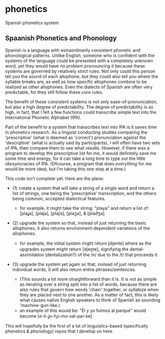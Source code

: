 # phonetics
Spanish phonetics system

## Spaanish Phonetics and Phonology
Spanish is a language with extraordinarily consistent phonetic and phonological patterns. Unlike English, someone who is confident with the systems of the language could be presented with a completely unknown word, yet they would have no problem pronouncing it because these systems are governed by relatively strict rules. Not only could this person tell you the sound of each allophone, but they could also tell you where the syllable breaks are, as well as how specific allophones combine to be realized as other allophones. Even the dialects of Spanish are often very predictable, for they still follow these core rules.

The benefit of these consistent systems is not only ease-of-pronunciation, but also a high degree of predictability. The degree of predictability is so high, in fact, that I felt a few functions could transcribe simple text into the International Phonetic Alphabet (IPA).

Part of the benefit to a system that transcribes text into IPA is it saves time in phonetics research. As a linguist conducting studies comparing the 'prescriptive' (what is deemed as 'correct') pronunciation against the 'descriptive' (what is actually said by participants), I will often have two sets of IPA, then compare them to see what results. However, if there was a program to develop the prescriptive list for me, it would definitely save me some time and energy, for it can take a long time to type out the little idiosyncracies of IPA. (Ofcourse, a program that does *everything* for me would be more ideal, but I'm taking this one step at a time.)

This code isn't complete yet. Here are the plans:
* (1) create a system that will take a string of a *single* word and return a list of strings, one being the 'prescriptive' transcription, and the others being common, accepted dialectical features.
  * for example, it might take the string: "playa" and return a list of: [plaʝa], [plaja], [plaʃa], [plaʒa], & [plad͡ʒa].
  
* (2) upgrade the system so that, instead of just returning the basic allophones, it also returns environment-dependent variations of the allophones.
  * for example, the initial system might return [di̯ente] where as the upgrades system might return [di̯en̪te], signifying the dental-assimilation (dentalization?) of the /n/ due to the /t/ that proceeds it

* (3) upgrade the system yet again so that, instead of just returning individual words, it will also return entire phrases/sentences. 
  * (This sounds a lot more straightforward than it is. It is not as simple as iterating over a string split into a list of words, because there are also rules that govern how words 'chain' together, or syllabize when they are placed next to one another. As a matter of fact, this is likely what causes native English speakers to think of Spanish as sounding 'machine-gun-like.)
  * an example of this would be: "Él y yo fuimos al parque" would become [e-li-ʝo-fu̯i-mo-sal-paɾ-ke]
  
This will hopefully be the first of a lot of linguistics-based (specifically phonetics & phonology) repos that I develop on here.

